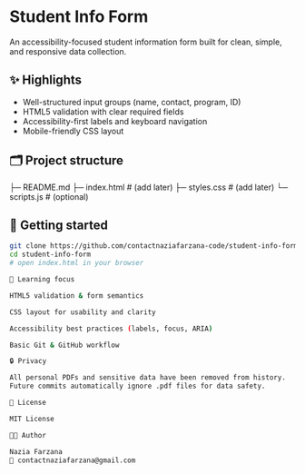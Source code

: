 # Student Info Form

An accessibility-focused student information form built for clean, simple, and responsive data collection.

## ✨ Highlights
- Well-structured input groups (name, contact, program, ID)
- HTML5 validation with clear required fields
- Accessibility-first labels and keyboard navigation
- Mobile-friendly CSS layout

## 🗂 Project structure

├─ README.md
├─ index.html # (add later)
├─ styles.css # (add later)
└─ scripts.js # (optional)

## 🚀 Getting started
```bash
git clone https://github.com/contactnaziafarzana-code/student-info-form.git
cd student-info-form
# open index.html in your browser

🧠 Learning focus

HTML5 validation & form semantics

CSS layout for usability and clarity

Accessibility best practices (labels, focus, ARIA)

Basic Git & GitHub workflow

🔒 Privacy

All personal PDFs and sensitive data have been removed from history.
Future commits automatically ignore .pdf files for data safety.

🧾 License

MIT License

👩‍💻 Author

Nazia Farzana
📧 contactnaziafarzana@gmail.com

